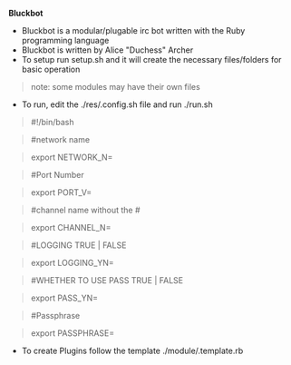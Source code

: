 **Bluckbot**

- Bluckbot is a modular/plugable irc bot written with the Ruby programming language
- Bluckbot is written by Alice "Duchess" Archer
- To setup run setup.sh and it will create the necessary files/folders for basic operation

>note: some modules may have their own files

- To run, edit the ./res/.config.sh file and run ./run.sh

>\#!/bin/bash

>\#network name

>export NETWORK_N=

>\#Port Number

>export PORT_V=

>\#channel name without the #

>export CHANNEL_N=

>\#LOGGING TRUE | FALSE

>export LOGGING_YN=

>\#WHETHER TO USE PASS TRUE | FALSE

>export PASS_YN=

>\#Passphrase

>export PASSPHRASE=

- To create Plugins follow the template ./module/.template.rb
